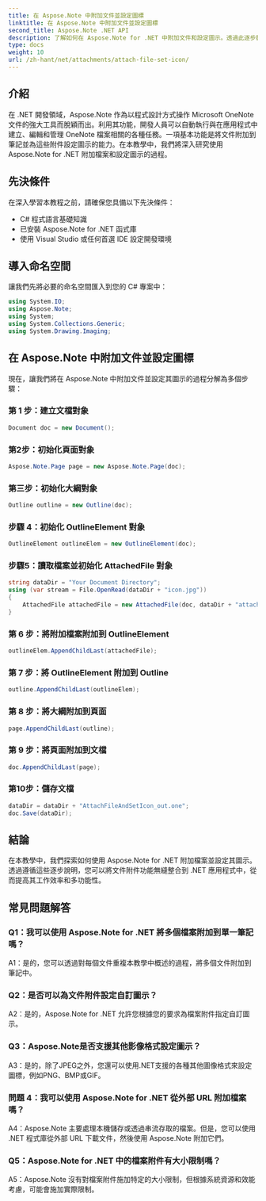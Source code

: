 ```yaml
---
title: 在 Aspose.Note 中附加文件並設定圖標
linktitle: 在 Aspose.Note 中附加文件並設定圖標
second_title: Aspose.Note .NET API
description: 了解如何在 Aspose.Note for .NET 中附加文件和設定圖示。透過此逐步教程增強您的 .NET 應用程式。
type: docs
weight: 10
url: /zh-hant/net/attachments/attach-file-set-icon/
---
```

## 介紹

在 .NET 開發領域，Aspose.Note 作為以程式設計方式操作 Microsoft OneNote 文件的強大工具而脫穎而出。利用其功能，開發人員可以自動執行與在應用程式中建立、編輯和管理 OneNote 檔案相關的各種任務。一項基本功能是將文件附加到筆記並為這些附件設定圖示的能力。在本教學中，我們將深入研究使用 Aspose.Note for .NET 附加檔案和設定圖示的過程。

## 先決條件

在深入學習本教程之前，請確保您具備以下先決條件：

- C# 程式語言基礎知識
- 已安裝 Aspose.Note for .NET 函式庫
- 使用 Visual Studio 或任何首選 IDE 設定開發環境

## 導入命名空間

讓我們先將必要的命名空間匯入到您的 C# 專案中：

```csharp
using System.IO;
using Aspose.Note;
using System;
using System.Collections.Generic;
using System.Drawing.Imaging;
```

## 在 Aspose.Note 中附加文件並設定圖標

現在，讓我們將在 Aspose.Note 中附加文件並設定其圖示的過程分解為多個步驟：

### 第 1 步：建立文檔對象

```csharp
Document doc = new Document();
```

### 第2步：初始化頁面對象

```csharp
Aspose.Note.Page page = new Aspose.Note.Page(doc);
```

### 第三步：初始化大綱對象

```csharp
Outline outline = new Outline(doc);
```

### 步驟 4：初始化 OutlineElement 對象

```csharp
OutlineElement outlineElem = new OutlineElement(doc);
```

### 步驟5：讀取檔案並初始化 AttachedFile 對象

```csharp
string dataDir = "Your Document Directory";
using (var stream = File.OpenRead(dataDir + "icon.jpg"))
{
    AttachedFile attachedFile = new AttachedFile(doc, dataDir + "attachment.txt", stream, ImageFormat.Jpeg);
}
```

### 第 6 步：將附加檔案附加到 OutlineElement

```csharp
outlineElem.AppendChildLast(attachedFile);
```

### 第 7 步：將 OutlineElement 附加到 Outline

```csharp
outline.AppendChildLast(outlineElem);
```

### 第 8 步：將大綱附加到頁面

```csharp
page.AppendChildLast(outline);
```

### 第 9 步：將頁面附加到文檔

```csharp
doc.AppendChildLast(page);
```

### 第10步：儲存文檔

```csharp
dataDir = dataDir + "AttachFileAndSetIcon_out.one";
doc.Save(dataDir);
```

## 結論

在本教學中，我們探索如何使用 Aspose.Note for .NET 附加檔案並設定其圖示。透過遵循這些逐步說明，您可以將文件附件功能無縫整合到 .NET 應用程式中，從而提高其工作效率和多功能性。

## 常見問題解答

### Q1：我可以使用 Aspose.Note for .NET 將多個檔案附加到單一筆記嗎？

A1：是的，您可以透過對每個文件重複本教學中概述的過程，將多個文件附加到筆記中。

### Q2：是否可以為文件附件設定自訂圖示？

A2：是的，Aspose.Note for .NET 允許您根據您的要求為檔案附件指定自訂圖示。

### Q3：Aspose.Note是否支援其他影像格式設定圖示？

A3：是的，除了JPEG之外，您還可以使用.NET支援的各種其他圖像格式來設定圖標，例如PNG、BMP或GIF。

### 問題 4：我可以使用 Aspose.Note for .NET 從外部 URL 附加檔案嗎？

A4：Aspose.Note 主要處理本機儲存或透過串流存取的檔案。但是，您可以使用 .NET 程式庫從外部 URL 下載文件，然後使用 Aspose.Note 附加它們。

### Q5：Aspose.Note for .NET 中的檔案附件有大小限制嗎？

A5：Aspose.Note 沒有對檔案附件施加特定的大小限制，但根據系統資源和效能考慮，可能會施加實際限制。